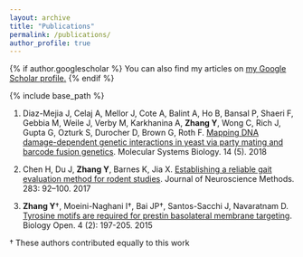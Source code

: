 ```yaml
---
layout: archive
title: "Publications"
permalink: /publications/
author_profile: true
---
```


{% if author.googlescholar %}
  You can also find my articles on <u><a href="{{author.googlescholar}}">my Google Scholar profile</a>.</u>
{% endif %}

{% include base_path %}



1.	Diaz-Mejia J, Celaj A, Mellor J, Cote A, Balint A, Ho B, Bansal P, Shaeri F, Gebbia M, Weile J, Verby M, Karkhanina A, **Zhang Y**, Wong C, Rich J, Gupta G, Ozturk S, Durocher D, Brown G, Roth F. [Mapping DNA damage-dependent genetic interactions in yeast via party mating and barcode fusion genetics](https://www.embopress.org/doi/full/10.15252/msb.20177985). Molecular Systems Biology. 14 (5). 2018

2.	Chen H, Du J, **Zhang Y**, Barnes K, Jia X. [Establishing a reliable gait evaluation method for rodent studies](https://www.sciencedirect.com/science/article/pii/S016502701730081X). Journal of Neuroscience Methods. 283: 92–100. 2017

3.	**Zhang Y**†, Moeini-Naghani I†, Bai JP†, Santos-Sacchi J, Navaratnam D. [Tyrosine motifs are required for prestin basolateral membrane targeting](https://bio.biologists.org/content/4/2/197.short). Biology Open. 4 (2): 197-205. 2015

† These authors contributed equally to this work
